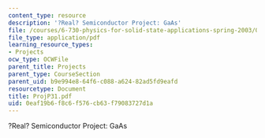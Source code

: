 ```yaml
---
content_type: resource
description: '?Real? Semiconductor Project: GaAs'
file: /courses/6-730-physics-for-solid-state-applications-spring-2003/0eaf19b6f8c6f576cb63f79083727d1a_ProjP31.pdf
file_type: application/pdf
learning_resource_types:
- Projects
ocw_type: OCWFile
parent_title: Projects
parent_type: CourseSection
parent_uid: b9e994e8-64f6-c088-a624-82ad5fd9eafd
resourcetype: Document
title: ProjP31.pdf
uid: 0eaf19b6-f8c6-f576-cb63-f79083727d1a
---
```

?Real? Semiconductor Project: GaAs

